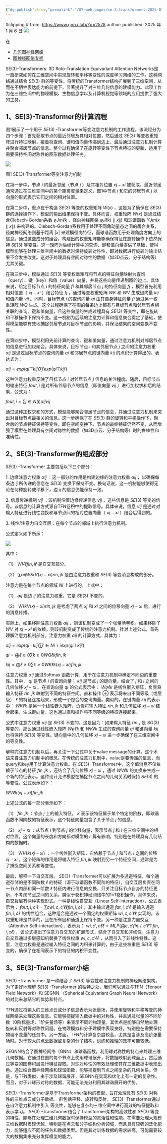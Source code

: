 ```yaml
---
{"dg-publish":true,"permalink":"/07-web-pages/se-3-transformers-2025-07-03-t214807-0800/","title":"SE(3)-Transformers – 图神经网络公社","tags":["{{tags}"],"noteIcon":"","created":"2025-07-03","updated":"2025-07-03T21:48"}
---
```


#clipping #
from: https://www.gnn.club/?p=2578
author: 
published: 2025 年 1 月 6 日
![](https://gnnclub-1311496010.cos.ap-beijing.myqcloud.com/wp-content/uploads/2025/01/20250107165224264.png)

在
- [几何图神经网络](https://www.gnn.club/?cat=27)
- [图神经网络专栏](https://www.gnn.club/?cat=23)

SE(3)-Transformers: 3D Roto-Translation Equivariant Attention Networks是一篇研究如何在三维空间中实现旋转和平移等变性的深度学习网络的工作。这种网络通过结合 $SE(3)$ 群的等变性，将传统的Transformer结构扩展到了三维空间，从而在不牺牲表达能力的前提下，显著提升了对三维几何信息的建模能力。此项工作为在三维空间中的物理模拟、生物信息学以及计算机视觉等领域的应用提供了强大的工具。

## 1、SE(3)-Transformer的计算流程

图1展示了一个用于 $SE(3)$ -Transformer等变注意力机制的工作流程。该流程分为四个步骤：首先获取节点的最近邻居及其相对位置，然后通过 $SE(3)$ 等变权重矩阵进行特征映射，接着将查询、键和值向量传递到边上，最后通过注意力机制计算并聚合邻居节点的信息。整个过程确保了在旋转等变性下节点特征的更新，适用于需要保持空间对称性的图形数据处理任务。

![](https://gnnclub-1311496010.cos.ap-beijing.myqcloud.com/wp-content/uploads/2025/01/20250106154952216.png)

图1 SE(3)-Transformer等变注意力机制

在第一步中，节点 $i$ 的最近邻居（节点 $j$ ）及其相对位置 $xj−xi$ 被获取。最近邻居通常通过在三维空间中的某个距离度量来定义，图1中节点 $i$ 和它的邻居节点 $j$ 以向量的形式表示它们之间的相对位置。

在第二步中，重点在于构造 $SE(3)$ 等变的权重矩阵 $W(x)$ ，这是为了确保在 $SE(3)$ 群的选择操作下，模型的输出结果保持不变。具体而言，权重矩阵 $W(x)$ 是通过结合Clebsch-Gordan系数 $ϱJmℓk$ 、径向神经网络 $φJℓk(∥x∥)$ 和球谐函数 $YJm(x∥x∥)$ 来构建的。Clebsch-Gordan系数用于处理不同角动量态之间的耦合关系，径向神经网络则基于距离 $|x|$ 来建模径向特征，而球谐函数用于处理角度方向上的信息。通过这些成分的组合，构建出的权重矩阵能够确保特征在旋转操作下依然保持 $SE(3)$ 等变性。这一矩阵为后续计算中的查询、键和值向量提供了基础，使得模型能够在处理三维空间中的数据时保持旋转对称性，即对数据进行旋转时输出结果不会发生改变。这对于处理具有空间对称性的数据（如3D点云、分子结构等）尤其关键。

在第三步中，模型通过 $SE(3)$ 等变权重矩阵将节点的特征向量映射为査询（query）、键（key）和值（value）向量，并将这些向量传递到图的边上。具体来说，给定目标节点 $i$ 的特征向量 $fi$ 和其邻居节点 $j$ 的特征向量 $fj$ ，模型首先利用相对位置（ $xj−xi$ ）结合特征 $fj$ ，通过等变权重矩阵 $WK$ 和 $WV$ 生成键向量 $kij$ 和值向量 $vij$ 。同时，目标节点 $i$ 的查询向量 $qi$ 由其自身特征向量 $fi$ 通过另一权重矩阵 $WQ$ 生成。这个过程确保了在图的每条边上都有与目标节点和邻居节点相关联的查询、键和值向量，且这些向量的生成过程具有 $SE(3)$ 等变性，即在旋转和平移操作下保持不变。这一机制为后续的注意力计算和信息聚合奠定了基础，使得模型能够有效地捕捉邻居节点对目标节点的影响，并保证结果的空间变换不变性。

在第四步中，模型利用先前计算的查询、键和值向量，通过注意力机制对邻居节点的信息进行加权聚合。具体来说，目标节点 $i$ 和其邻居节点 $j$ 之间的注意力权重 $αij$ 是通过目标节点的查询向量 $qi$ 和邻居节点的键向量 $kij$ 的点积计算得出的，表达式为：

$αij=exp⁡(qi⊤kij)∑j′exp⁡(qi⊤kij′)$

这种注意力权重反映了目标节点 $i$ 对邻居节点 $j$ 信息的关注程度。随后，目标节点的输出特征 $fout,i$ 是对所有邻居节点的信息（即值向量 $vij$ ）进行加权求和后的结果，公式为：

$fout,i=∑j∈N(i)αijνij$

通过这种加权求和的方式，模型能够聚合邻居节点的信息，并通过注意力机制来突出对目标节点最相关的信息。这一步确保了在 $SE(3)$ 群的旋转和平移操作下，聚合后的节点特征保持等变性，即在空间变换下，节点的最终特征仍然不变，从而增强了模型在处理具有空间对称性的数据（如3D点云、分子结构等）时的鲁棒性和准确性。

## 2、SE(3)-Transformer的组成部分

$SE(3)$ -Transformer 主要包括以下三个部分：

1\. 边缘注意力权重 $αij$ ：这一部分的作用是构建边缘的注意力权重 $αij$ ，以确保每条边 $ij$ 所传递的信息在 $SE(3)$ 变换下保持不变。换句话说，这一机制能够使得无论在何种旋转或平移下，边 $ij$ 的信息仍能保持一致。

2\. 信息传递机制 $νij$ ：该机制沿着边缘传递信息 $νij$ ，这些信息是 $SE(3)$ 等变的信号。该信息的计算方式源自TFN卷积中的提取信号。具体来说，信息 $νij$ 是通过对输入特征进行线性变换和与节点间的相对位置向量（ $xj−xi$ ）结合后得到的。

3\. 线性/注意力自交互层：在每个节点的邻域上执行注意力机制。

公式定义如下所示：

![](https://gnnclub-1311496010.cos.ap-beijing.myqcloud.com/wp-content/uploads/2025/01/20250106172834388.png)

其中：

（1） $WVℓfin,iℓ$ 是自交互部分。

（2） $∑αijWℓkV(xj−xi)rin,jk$ 是由注意力权重和 $SE(3)$ 等变消息构成的部分。

注意力是在每个节点的领域 $Ni$ 上进行的，上式中：

（1） $αij$ 是边 $ij$ 的注意力权重，它是 $SE(3)$ 不变的。

（2） $WℓkV(xj−xi)rin,jk$ 是考虑了两点 $xj$ 和 $xi$ 之间的位移向量 $xj−xi$ 后，进行的消息传播。

实际上，如果移除注意力权重 $αij$ ，则该机制变成了一个张量场卷积。如果移除了 $WV$ 对 $xj−xi$ 的依赖，则该机制变成了传统的注意力机制。针对上述公式，首先理解注意力机制部分，注意力权重 $αij$ 的计算方式，具体为：

$αij=exp⁡(qi⊤kij)∑j′∈Ni∖iexp⁡(qi⊤kij′)$

$qi=⨁ℓ≥0∑k≥0WQℓkfin,ik$

$kij=⨁ℓ≥0∑k≥0WKℓk(xj−xi)fin,jk$

注意力权重 $αij$ 通过Softmax 函数计算，用于在注意力机制中确定不同边的重要性。其中， $qi$ 是节点 $i$ 的查询向量； $kij$ 是节点 $j$ 的键向量，结合了 $j$ 和 $i$ 之间的几何位移 $xj−xi$ 。在查询向量 $qi$ 的公式表示中： $Wϱℓk$ 是线性嵌入矩阵，负责将输入特征 $rin,jk$ 映射到不同的特征空间。直和操作 $⊕$ 表示将来自不同等级（或层级） $ℓ$ 的特征连接起来，形成一个综合的查询向量。类似的，在键向量 $kij$ 的表示中： $WKℓk$ 是另一个线性嵌入矩阵，负责将输入特征 $rin,jk$ 和几何位移 $xj−xi$ 结合起来，生成键向量，这也通过直和操作将不同等级的特征连接起来。

公式中注意力权重 $αij$ 是 $SE(3)$ 不变的，这是因为：如果输入特征 $rin,j$ 是 $SO(3)$ 等变的，那么通过线性嵌入矩阵 $Wϱℓk$ 和 $WKℓk$ 生成的查询向量 $qi$ 和键向量 $kij$ 也将保持 $SE(3)$ 等变性。键向量中的几何位移 $xj−xi$ 进一步确保了在三维空间中的等变性。

解释完注意力机制以后，再关注一下公式中关于value message的计算。这个术语来自注意力机制中的概念。在传统的注意力机制中，value是要传递的信息，而query和key用于计算注意力权重。在 $SE(3)$ -Transformer中，这个值消息不仅依赖于节点的特征 $fin,jk$ ，还结合了几何位移 $xj−xi$ ，通过 $WVℓk$ 的变换来生成一个新的特征表示。这种设计允许模型在捕捉节点之间的几何关系时保持 $SE(3)$ 的等变性，公式表示如下：

$WVℓk(xj−xi)fin,jk$

上述公式的每一部分表示如下：

（1） $fin,jk$ ：节点 $j$ 上的输入特征， $k$ 表示该特征属于某个特定的阶数，即球谐函数不同阶数的特征表示，这个特征向量包含了关于节点 $j$ 的信息。

（2） $xj−xi$ ：从节点 $i$ 到节点 $j$ 的位移向量，表示节点 $j$ 和 $i$ 在三维空间中的相对位置。这个向量的长度和方向都对模型的计算有影响，特别是在处理具有几何结构的数据时。

（3） $WVℓk(xj−xi)$ ：一个线性嵌入矩阵，它依赖于节点 $j$ 和节点 $i$ 之间的位移 $xj−xi$ 。这个矩阵的作用是将输入特征 $fin,jk$ 映射到另一个特征空间，通常是为了捕捉空间关系和等变性。

最后，解释一下自交互层。 $SE(3)$ -Transformer可以扩展为多通道特征，每个通道存储的是不同阶数 $ℓ$ 的特征（源于球谐函数不同阶的特征）。自交互层负责在同一节点内部和同一阶数 $ℓ$ 特征内进行信息的交换，只关注目标节点自身的特征更新，不考虑节点之间的关系，类似于卷积神经网络中的1×1卷积操作。具体来说，自交互层有两种实现形式。一种是线性自交互（Linear Self-interaction），公式表示为： $fout,i,c′ℓ=∑cwi,c,c′ℓℓfin,i,cℓ$ ，其中输出通道 $fat,i,c′ℓ$ 是输入通道 $fin,i,cℓ$ 的线性组合，这种组合是通过一个固定的权重矩阵 $wi,c,c′ℓℓ$ 实现的。该权重矩阵是共享的，且在所有层和通道上保持不变。另一种是注意力自交互（Attentive Self-interaction），表示为： $wi,c′,cℓℓ=MLP(⨁c,c′fin,i,c′ℓ⊤fin,i,cℓ)$ ，该公式提出了注意力自交互的扩展形式，结合了自交互和非线性。注意力自交互通过多层感知机替换了线性权重 $wi,c,c′ℓℓ$ ，从而引入了非线性特性。这里，注意力权重是通过输入特征之间的内积来计算的，由于这些权重是 $SE(3)$ 等变的，确保了在相同表示下的特征的内积不变性。

## 3、SE(3)-Transformer小结

$SE(3)$ -Transformer 是一种结合了 $SE(3)$ 等变性和注意力机制的神经网络架构。为了更好地理解 $SE(3)$ -Transformer 的独特之处，我们可以通过与TFN（Tensor Field Network）和 SEGNN （Spherical Equivariant Graph Neural Network）的对比来总结它的优势和特点。

TFN通过将输入的三维点云或分子信息表示为张量场，并使用旋转和平移等变的神经网络来处理这些信息。它能够捕捉输入数据中的对称性，并且通过张量的不同阶数（0阶标量场、1阶矢量场等）来表示不同的物理量。其优点是能够自然地处理旋转和反射等对称性问题。在物理模拟和分子建模中表现良好，特别是在需要保持物理不变量的任务中。另一方面，TFN的计算复杂度较高，尤其是当涉及高阶张量场时。对于较大的点云数据或复杂的分子结构，训练和推理的效率可能较低。

SEGNN结合了图神经网络（GNN）和球谐函数，利用球对称性的特点来处理三维几何数据。它通过在图的每个节点上使用球谐展开，将数据映射到球面上，然后通过等变的图卷积层进行特征提取。对球对称性的有效处理使其在三维数据中表现出色。通过结合图神经网络和球谐函数，能够捕捉到节点之间复杂的几何关系。但是，与TFN类似，由于涉及球谐展开，SEGNN在实现和优化上有一定的复杂性。而且，对于非球形对称的数据，可能无法充分利用其球谐展开的优势。

$SE(3)$ -Transformer是基于Transformer架构的模型，旨在处理具有 $SE(3)$ 对称性的三维点云或分子数据。 群包括平移、旋转和反射， $SE(3)$ -Transformer通过在自注意力机制中引入 等变性，能够在复杂的三维空间中进行高效的特征提取和表示学习。 $SE(3)$ -Transformer结合了Transformer架构的高效性和 $SE(3)$ 等变的特性，能够在处理三维几何数据时保持模型的灵活性和性能。在需要处理大规模三维数据时表现优越，特别是在点云和分子结构分析领域，而且具有较强的泛化能力，能够适应不同的任务和数据类型。但是其对训练数据的需求较高，可能需要较大的数据集来充分发挥模型的能力。